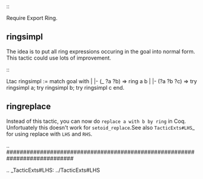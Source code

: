 ::

   Require Export Ring.

ringsimpl
---------

The idea is to put all ring expressions occuring in the goal into normal form.  This tactic could use lots of improvement.

::

   Ltac ringsimpl :=
   match goal with
   | |- (_ ?a ?b) => ring a b
   | |- (?a ?b ?c) => try ringsimpl a; try ringsimpl b; try ringsimpl c
   end.

ringreplace
-----------

Instead of this tactic, you can now do ``replace a with b by ring`` in Coq.  Unfortuately this doesn't work for ``setoid_replace``.See also `TacticExts#LHS`_ for using replace with ``LHS`` and ``RHS``.

.. ############################################################################

.. _TacticExts#LHS: ../TacticExts#LHS

